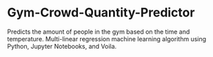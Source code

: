 # Gym-Crowd-Quantity-Predictor
Predicts the amount of people in the gym based on the time and temperature. Multi-linear regression machine learning algorithm using Python, Jupyter Notebooks, and Voila.

